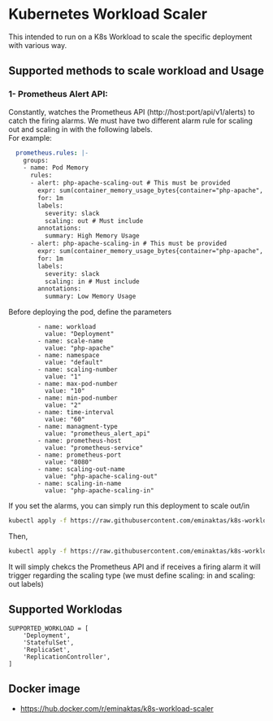 # Kubernetes Workload Scaler

This intended to run on a K8s Workload to scale the specific deployment with 
various way.

## Supported methods to scale workload and Usage

### 1- Prometheus Alert API:

Constantly, watches the Prometheus API (http://host:port/api/v1/alerts) to 
catch the firing alarms. We must have two different alarm rule for scaling out
and scaling in with the following labels. \
For example:
```yaml
  prometheus.rules: |-
    groups:
    - name: Pod Memory
      rules:
      - alert: php-apache-scaling-out # This must be provided
        expr: sum(container_memory_usage_bytes{container="php-apache", namespace="default"}) / (count(container_memory_usage_bytes{container="php-apache", namespace="default"})) > 11000000
        for: 1m
        labels:
          severity: slack
          scaling: out # Must include
        annotations:
          summary: High Memory Usage
      - alert: php-apache-scaling-in # This must be provided
        expr: sum(container_memory_usage_bytes{container="php-apache", namespace="default"}) / (count(container_memory_usage_bytes{container="php-apache", namespace="default"})) < 11000000
        for: 1m
        labels:
          severity: slack
          scaling: in # Must include
        annotations:
          summary: Low Memory Usage
```
Before deploying the pod, define the parameters
```env
        - name: workload
          value: "Deployment"
        - name: scale-name
          value: "php-apache"
        - name: namespace
          value: "default"
        - name: scaling-number
          value: "1"
        - name: max-pod-number
          value: "10"
        - name: min-pod-number
          value: "2"
        - name: time-interval
          value: "60"
        - name: managment-type
          value: "prometheus_alert_api"
        - name: prometheus-host
          value: "prometheus-service"
        - name: prometheus-port
          value: "8080"
        - name: scaling-out-name
          value: "php-apache-scaling-out"
        - name: scaling-in-name
          value: "php-apache-scaling-in"
```
If you set the alarms, you can simply run this deployment to scale out/in
```bash
kubectl apply -f https://raw.githubusercontent.com/eminaktas/k8s-workload-scaler/main/examples/prometheus_alert_api/php-apache-sample.yaml
```

Then,
```bash
kubectl apply -f https://raw.githubusercontent.com/eminaktas/k8s-workload-scaler/main/examples/prometheus_alert_api/k8s-prometheus-sample.yaml
```
It will simply chekcs the Prometheus API and if receives a firing alarm it will trigger regarding the scaling type 
(we must define scaling: in and scaling: out labels) 

## Supported Worklodas
```python3
SUPPORTED_WORKLOAD = [
    'Deployment',
    'StatefulSet',
    'ReplicaSet',
    'ReplicationController',
]
```
## Docker image 
* https://hub.docker.com/r/eminaktas/k8s-workload-scaler
